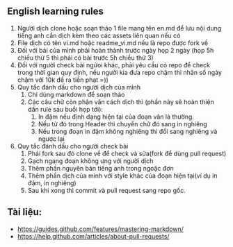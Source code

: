 ## English learning rules

1. Người dịch clone hoặc soạn thảo 1 file mang tên en.md để lưu nội dung tiếng anh cần dịch kèm theo các assets liên quan nếu có
2. File dịch có tên vi.md hoặc readme_vi.md nếu là repo được fork về
3. Đối với bài của mình phải hoàn thành trước ngày họp 2 ngày (họp 5h chiều thứ 5 thì phải có bài trước 5h chiều thứ 3)
4. Đối với người check bài ngừoi khác, phải yêu cầu có repo để check trong thời gian quy định, nếu người kia đưa repo chậm thì nhân số ngày chậm với 10k để ra tiền phạt =))
5. Quy tắc đánh dấu cho người dịch của mình
    1. Chỉ dùng markdown để soạn thảo
    2. Các câu chữ còn phân vân cách dịch thì (phần này sẽ hoàn thiện dần rule sau buổi họp tới):
        1. In đậm nếu định dạng hiện tại của đoạn văn là thường. 
        2. Nếu từ đó trong Header thì chuyển chữ đó sang in nghiêng
        3. Nếu trong đoạn in đậm không nghiêng thì đổi sang nghiêng và ngược lại
6. Quy tắc đánh dấu cho người check bài 
    1. Phải fork sau đó clone về để check và sửa(fork để dùng pull request)
    2. Gạch ngang đoạn không ưng với người dịch
    3. Thêm phần nguyên bản tiếng anh trong ngoặc đơn
    4. Thêm phần dịch của mình với style khác của đoạn hiện tại(ví dụ in đậm, in nghiêng)
    5. Sau khi xong thì commit và pull request sang repo gốc.

## Tài liệu: 

- https://guides.github.com/features/mastering-markdown/
- https://help.github.com/articles/about-pull-requests/
